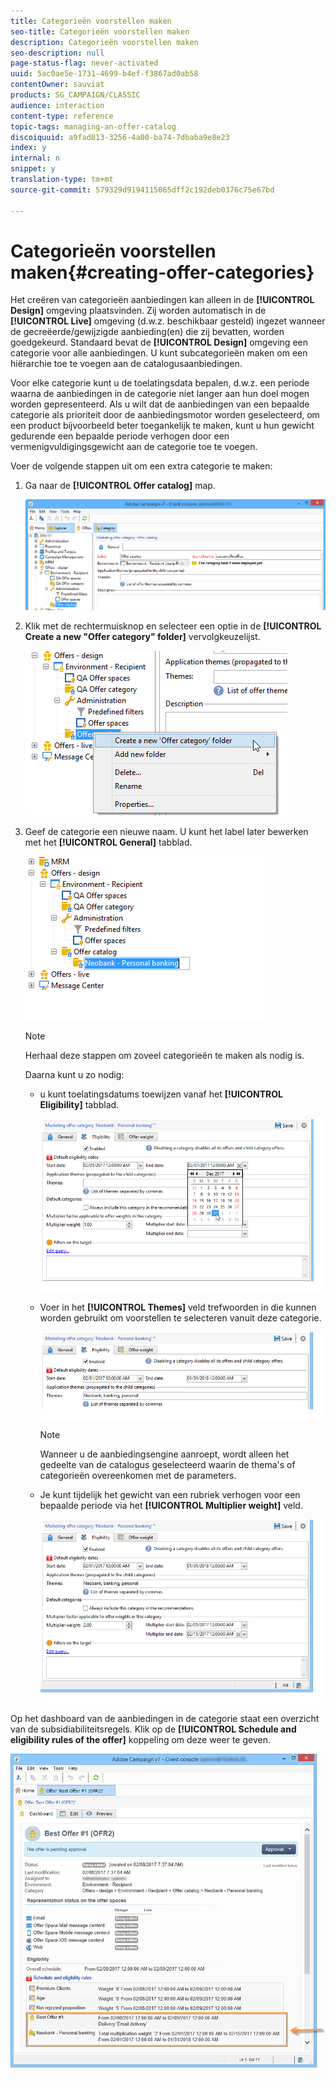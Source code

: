 ```yaml
---
title: Categorieën voorstellen maken
seo-title: Categorieën voorstellen maken
description: Categorieën voorstellen maken
seo-description: null
page-status-flag: never-activated
uuid: 5ac0ae5e-1731-4699-b4ef-f3867ad0ab58
contentOwner: sauviat
products: SG_CAMPAIGN/CLASSIC
audience: interaction
content-type: reference
topic-tags: managing-an-offer-catalog
discoiquuid: a9fad813-3256-4a00-ba74-7dbaba9e8e23
index: y
internal: n
snippet: y
translation-type: tm+mt
source-git-commit: 579329d9194115065dff2c192deb0376c75e67bd

---
```



# Categorieën voorstellen maken{#creating-offer-categories}

Het creëren van categorieën aanbiedingen kan alleen in de **[!UICONTROL Design]** omgeving plaatsvinden. Zij worden automatisch in de **[!UICONTROL Live]** omgeving (d.w.z. beschikbaar gesteld) ingezet wanneer de gecreëerde/gewijzigde aanbieding(en) die zij bevatten, worden goedgekeurd. Standaard bevat de **[!UICONTROL Design]** omgeving een categorie voor alle aanbiedingen. U kunt subcategorieën maken om een hiërarchie toe te voegen aan de catalogusaanbiedingen.

Voor elke categorie kunt u de toelatingsdata bepalen, d.w.z. een periode waarna de aanbiedingen in de categorie niet langer aan hun doel mogen worden gepresenteerd. Als u wilt dat de aanbiedingen van een bepaalde categorie als prioriteit door de aanbiedingsmotor worden geselecteerd, om een product bijvoorbeeld beter toegankelijk te maken, kunt u hun gewicht gedurende een bepaalde periode verhogen door een vermenigvuldigingsgewicht aan de categorie toe te voegen.

Voer de volgende stappen uit om een extra categorie te maken:

1. Ga naar de **[!UICONTROL Offer catalog]** map.

   ![](assets/offer_cat_create_001.png)

1. Klik met de rechtermuisknop en selecteer een optie in de **[!UICONTROL Create a new "Offer category" folder]** vervolgkeuzelijst.

   ![](assets/offer_cat_create_002.png)

1. Geef de categorie een nieuwe naam. U kunt het label later bewerken met het **[!UICONTROL General]** tabblad.

   ![](assets/offer_cat_create_003.png)

   >[!NOTE]
   >
   >Herhaal deze stappen om zoveel categorieën te maken als nodig is.

   Daarna kunt u zo nodig:

   * u kunt toelatingsdatums toewijzen vanaf het **[!UICONTROL Eligibility]** tabblad.

      ![](assets/offer_cat_create_004.png)

   * Voer in het **[!UICONTROL Themes]** veld trefwoorden in die kunnen worden gebruikt om voorstellen te selecteren vanuit deze categorie.

      ![](assets/offer_cat_create_005.png)

      >[!NOTE]
      >
      >Wanneer u de aanbiedingsengine aanroept, wordt alleen het gedeelte van de catalogus geselecteerd waarin de thema&#39;s of categorieën overeenkomen met de parameters.

   * Je kunt tijdelijk het gewicht van een rubriek verhogen voor een bepaalde periode via het **[!UICONTROL Multiplier weight]** veld.

      ![](assets/offer_cat_create_006.png)

Op het dashboard van de aanbiedingen in de categorie staat een overzicht van de subsidiabiliteitsregels. Klik op de **[!UICONTROL Schedule and eligibility rules of the offer]** koppeling om deze weer te geven.

![](assets/offer_create_006.png)

